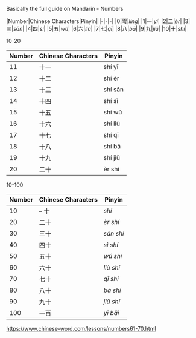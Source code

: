 Basically the full guide on Mandarin - Numbers

|Number|Chinese Characters|Pinyin|
	|-|-|-|
	|0|零|_líng_|
	|1|一|_yī_|
	|2|二|_èr_|
	|3|三|_sān_|
	|4|四|_sì_|
	|5|五|_wǔ_|
	|6|六|_liù_|
	|7|七|_qī_|
	|8|八|_bā_|
	|9|九|_jiǔ_|
	|10|十|_shí_|


10-20

|Number|Chinese Characters|Pinyin|
|---|---|---|
|11|十一|shí yī|
|12|十二|shí èr|
|13|十三|shí sān|
|14|十四|shí sì|
|15|十五|shí wǔ|
|16|十六|shí liù|
|17|十七|shí qī|
|18|十八|shí bā|
|19|十九|shí jiǔ|
|20|二十|èr shí|

10-100

|Number|Chinese Characters|Pinyin|
|-|-|-|
| 10 | – 十 | _shí_ |
|20| 二十 | _èr shí_|
| 30 | 三十 | _sān shí_|
|40 | 四十 | _sì shí_|
|50 | 五十 | _wǔ shí_|
| 60 | 六十 | _liù shí_|
| 70 | 七十 | _qī shí_|
| 80 | 八十 | _bā shí_|
| 90 | 九十 | _jiǔ shí_|
|100 | 一百 | _yī bǎi_|

https://www.chinese-word.com/lessons/numbers61-70.html